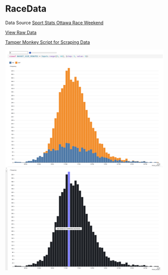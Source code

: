 # RaceData

Data Source [Sport Stats Ottawa Race Weekend](https://www.sportstats.ca/display-results.xhtml?raceid=114439)

[View Raw Data](https://github.com/strawstack/RaceData/tree/main/data/json)

[Tamper Monkey Script for Scraping Data](https://github.com/strawstack/RaceData/blob/main/tamper_monkey.js)

![](./race_data.png)
![](./race_data_combined.png)
